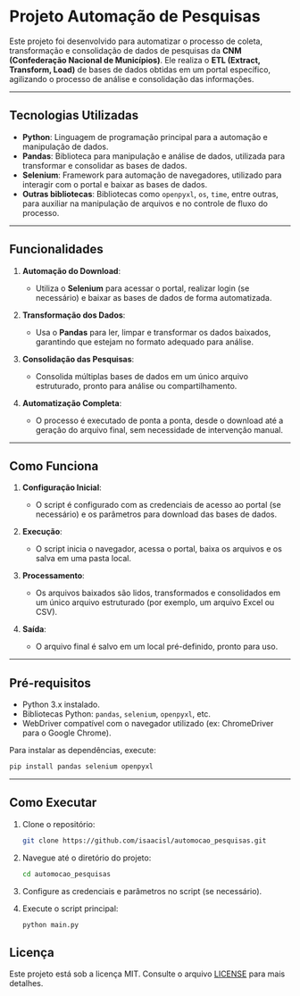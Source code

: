 
# Projeto Automação de Pesquisas

Este projeto foi desenvolvido para automatizar o processo de coleta, transformação e consolidação de dados de pesquisas da **CNM (Confederação Nacional de Municípios)**. Ele realiza o **ETL (Extract, Transform, Load)** de bases de dados obtidas em um portal específico, agilizando o processo de análise e consolidação das informações.

---

## Tecnologias Utilizadas

- **Python**: Linguagem de programação principal para a automação e manipulação de dados.
- **Pandas**: Biblioteca para manipulação e análise de dados, utilizada para transformar e consolidar as bases de dados.
- **Selenium**: Framework para automação de navegadores, utilizado para interagir com o portal e baixar as bases de dados.
- **Outras bibliotecas**: Bibliotecas como `openpyxl`, `os`, `time`, entre outras, para auxiliar na manipulação de arquivos e no controle de fluxo do processo.

---

## Funcionalidades

1. **Automação do Download**:
   - Utiliza o **Selenium** para acessar o portal, realizar login (se necessário) e baixar as bases de dados de forma automatizada.

2. **Transformação dos Dados**:
   - Usa o **Pandas** para ler, limpar e transformar os dados baixados, garantindo que estejam no formato adequado para análise.

3. **Consolidação das Pesquisas**:
   - Consolida múltiplas bases de dados em um único arquivo estruturado, pronto para análise ou compartilhamento.

4. **Automatização Completa**:
   - O processo é executado de ponta a ponta, desde o download até a geração do arquivo final, sem necessidade de intervenção manual.

---

## Como Funciona

1. **Configuração Inicial**:
   - O script é configurado com as credenciais de acesso ao portal (se necessário) e os parâmetros para download das bases de dados.

2. **Execução**:
   - O script inicia o navegador, acessa o portal, baixa os arquivos e os salva em uma pasta local.

3. **Processamento**:
   - Os arquivos baixados são lidos, transformados e consolidados em um único arquivo estruturado (por exemplo, um arquivo Excel ou CSV).

4. **Saída**:
   - O arquivo final é salvo em um local pré-definido, pronto para uso.

---

## Pré-requisitos

- Python 3.x instalado.
- Bibliotecas Python: `pandas`, `selenium`, `openpyxl`, etc.
- WebDriver compatível com o navegador utilizado (ex: ChromeDriver para o Google Chrome).

Para instalar as dependências, execute:
```bash
pip install pandas selenium openpyxl
```

---

## Como Executar

1. Clone o repositório:
   ```bash
   git clone https://github.com/isaacisl/automocao_pesquisas.git
   ```

2. Navegue até o diretório do projeto:
   ```bash
   cd automocao_pesquisas
   ```

3. Configure as credenciais e parâmetros no script (se necessário).

4. Execute o script principal:
   ```bash
   python main.py
   ```

## Licença

Este projeto está sob a licença MIT. Consulte o arquivo [LICENSE](LICENSE) para mais detalhes.

